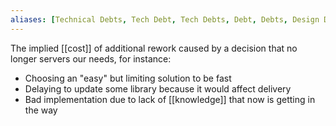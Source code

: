 ```yaml
---
aliases: [Technical Debts, Tech Debt, Tech Debts, Debt, Debts, Design Debt, Design Debts, Code Debt, Code Debts]
---
```

The implied [[cost]] of additional rework caused by a decision that no longer servers our needs, for instance:

- Choosing an "easy" but limiting solution to be fast
- Delaying to update some library because it would affect delivery
- Bad implementation due to lack of [[knowledge]] that now is getting in the way
